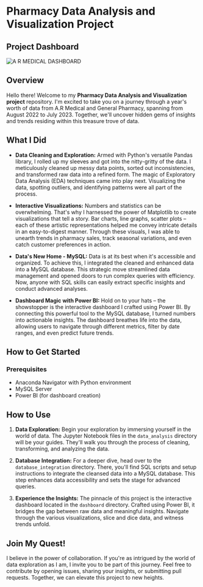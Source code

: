# Pharmacy Data Analysis and Visualization Project

## Project Dashboard
![A R MEDICAL DASHBOARD](https://github.com/sriramm04/Projects/assets/129077845/a6f4b074-92e0-41cb-b2bc-cbbcf62960de)


## Overview

Hello there! Welcome to my **Pharmacy Data Analysis and Visualization project** repository. I'm excited to take you on a journey through a year's worth of data from A.R Medical and General Pharmacy, spanning from August 2022 to July 2023. Together, we'll uncover hidden gems of insights and trends residing within this treasure trove of data.

## What I Did

- **Data Cleaning and Exploration:** Armed with Python's versatile Pandas library, I rolled up my sleeves and got into the nitty-gritty of the data. I meticulously cleaned up messy data points, sorted out inconsistencies, and transformed raw data into a refined form. The magic of Exploratory Data Analysis (EDA) techniques came into play next. Visualizing the data, spotting outliers, and identifying patterns were all part of the process.

- **Interactive Visualizations:** Numbers and statistics can be overwhelming. That's why I harnessed the power of Matplotlib to create visualizations that tell a story. Bar charts, line graphs, scatter plots – each of these artistic representations helped me convey intricate details in an easy-to-digest manner. Through these visuals, I was able to unearth trends in pharmacy sales, track seasonal variations, and even catch customer preferences in action.

- **Data's New Home - MySQL:** Data is at its best when it's accessible and organized. To achieve this, I integrated the cleaned and enhanced data into a MySQL database. This strategic move streamlined data management and opened doors to run complex queries with efficiency. Now, anyone with SQL skills can easily extract specific insights and conduct advanced analyses.

- **Dashboard Magic with Power BI:** Hold on to your hats – the showstopper is the interactive dashboard I crafted using Power BI. By connecting this powerful tool to the MySQL database, I turned numbers into actionable insights. The dashboard breathes life into the data, allowing users to navigate through different metrics, filter by date ranges, and even predict future trends.

## How to Get Started

### Prerequisites

- Anaconda Navigator with Python environment
- MySQL Server
- Power BI (for dashboard creation)


## How to Use

1. **Data Exploration:** Begin your exploration by immersing yourself in the world of data. The Jupyter Notebook files in the `data_analysis` directory will be your guides. They'll walk you through the process of cleaning, transforming, and analyzing the data.

2. **Database Integration:** For a deeper dive, head over to the `database_integration` directory. There, you'll find SQL scripts and setup instructions to integrate the cleansed data into a MySQL database. This step enhances data accessibility and sets the stage for advanced queries.

3. **Experience the Insights:** The pinnacle of this project is the interactive dashboard located in the `dashboard` directory. Crafted using Power BI, it bridges the gap between raw data and meaningful insights. Navigate through the various visualizations, slice and dice data, and witness trends unfold.

## Join My Quest!

I believe in the power of collaboration. If you're as intrigued by the world of data exploration as I am, I invite you to be part of this journey. Feel free to contribute by opening issues, sharing your insights, or submitting pull requests. Together, we can elevate this project to new heights.

